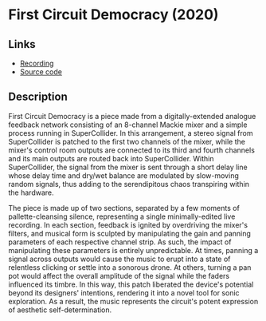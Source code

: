 # First Circuit Democracy (2020)

## Links
* [Recording](https://soundcloud.com/ian-macdougald/the-first-circuit-democracy)
* [Source code](https://github.com/ianmacdougald/portfolio/blob/gh-pages/first_circuit_democracy.scd)

## Description

First Circuit Democracy is a piece made from a digitally-extended analogue feedback network consisting of an 8-channel Mackie mixer and a simple process running in SuperCollider. In this arrangement, a stereo signal from SuperCollider is patched to the first two channels of the mixer, while the mixer's control room outputs are connected to its third and fourth channels and its main outputs are routed back into SuperCollider. Within SuperCollider, the signal from the mixer is sent through a short delay line whose delay time and dry/wet balance are modulated by slow-moving random signals, thus adding to the serendipitous chaos transpiring within the hardware. 

The piece is made up of two sections, separated by a few moments of pallette-cleansing silence, representing a single minimally-edited live recording. In each section, feedback is ignited by overdriving the mixer's filters, and musical form is sculpted by manipulating the gain and panning parameters of each respective channel strip. As such, the impact of manipulating these parameters is entirely unpredictable. At times, panning a signal across outputs would cause the music to erupt into a state of relentless clicking or settle into a sonorous drone. At others, turning a pan pot would affect the overall amplitude of the signal while the faders influenced its timbre. In this way, this patch liberated the device's potential beyond its designers' intentions, rendering it into a novel tool for sonic exploration. As a result, the music represents the circuit's potent expression of aesthetic self-determination.
